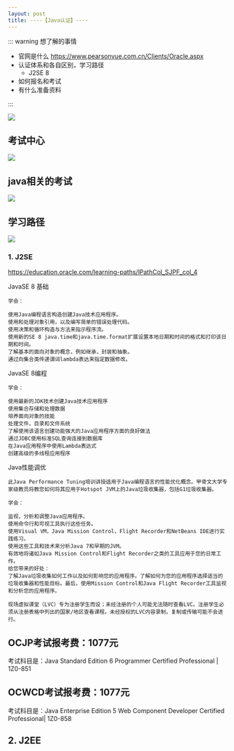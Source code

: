 ```yaml
---
layout: post
title: ----【Java认证】----
---
```


::: warning 想了解的事情
+ 官网是什么
  https://www.pearsonvue.com.cn/Clients/Oracle.aspx
+ 认证体系和各自区别，学习路径
   + J2SE 8 
+ 如何报名和考试
+ 有什么准备资料

:::

![](/docs/images/2020-11-10-13-29-44.png)

## 考试中心
![](/docs/images/2020-11-05-09-35-02.png)


## java相关的考试
![](/docs/images/2020-11-05-09-35-48.png)



## 学习路径
![](/docs/images/2020-11-05-09-28-14.png)



### 1. J2SE
https://education.oracle.com/learning-paths/lPathCol_SJPF_col_4

JavaSE 8 基础
```
学会：

使用Java编程语言构造创建Java技术应用程序。
使用和处理对象引用，以及编写简单的错误处理代码。
使用决策和循环构造与方法来指示程序流。
使用新的SE 8 java.time和java.time.format扩展设置本地日期和时间的格式和打印该日期和时间。
了解基本的面向对象的概念，例如继承，封装和抽象。
通过向集合类传递谓词lambda表达来指定数据修改。
```

JavaSE 8编程
```
学会：

使用最新的JDK技术创建Java技术应用程序
使用集合存储和处理数据
培养面向对象的技能
处理文件，目录和文件系统
了解使用该语言创建功能强大的Java应用程序方面的良好做法
通过JDBC使用标准SQL查询连接到数据库
在Java应用程序中使用Lambda表达式
创建高级的多线程应用程序
```

Java性能调优
```
此Java Performance Tuning培训讲授适用于Java编程语言的性能优化概念。甲骨文大学专家级教员将教您如何将其应用于Hotspot JVM上的Java垃圾收集器，包括G1垃圾收集器。

学会：

监视，分析和调整Java应用程序。
使用命令行和可视工具执行这些任务。
使用Visual VM，Java Mission Control，Flight Recorder和NetBeans IDE进行实践练习。
使用这些工具和技术来分析Java 7和早期的JVM。
有效地将诸如Java Mission Control和Flight Recorder之类的工具应用于您的日常工作。
给您带来的好处：
了解Java垃圾收集如何工作以及如何影响您的应用程序。了解如何为您的应用程序选择适当的垃圾收集器和性能目标。最后，使用Mission Control和Java Flight Recorder工具监视和分析您的应用程序。

现场虚拟课堂（LVC）专为注册学生而设；未经注册的个人可能无法随时查看LVC。注册学生必须从注册表格中列出的国家/地区查看课程。未经授权的LVC内容录制，复制或传输可能不会进行。
```

## OCJP考试报考费：1077元
考试科目是：Java Standard Edition 6 Programmer Certified Professional | 1Z0-851
## OCWCD考试报考费：1077元
考试科目是：Java Enterprise Edition 5 Web Component Developer Certified Professional| 1Z0-858


## 2. J2EE




